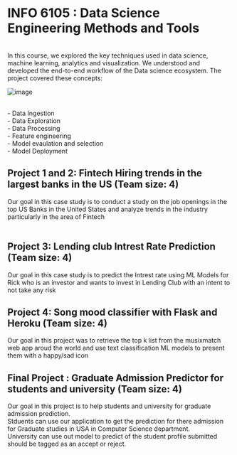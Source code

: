 # INFO 6105 : Data Science Engineering Methods and Tools <br>

<br>
In this course, we explored the key techniques used in data science, machine learning, analytics and visualization. We understood and developed the end-to-end workflow of the Data science ecosystem. The project covered these concepts:<br>

![image](https://user-images.githubusercontent.com/37238004/56710089-799d9500-66f2-11e9-821f-840a17add7e1.png)

<br>
 - Data Ingestion <br>
 - Data Exploration <br>
 - Data Processing <br>
 - Feature engineering <br>
 - Model evaulation and selection <br>
 - Model Deployment <br>

       

## Project 1 and 2: Fintech Hiring trends in the largest banks in the US (Team size: 4) <br>
Our goal in this case study is to conduct a study on the job openings in the top US Banks in the United States and analyze trends in the industry particularly in the area of Fintech<br><br>
## Project 3: Lending club Intrest Rate Prediction (Team size: 4) <br>
Our goal in this case study is to predict the Intrest rate using ML Models for Rick who is an investor and wants to invest in Lending Club with an intent to not take any risk <br>
## Project 4: Song mood classifier with Flask and Heroku (Team size: 4) <br>
Our goal in this project was to retrieve the top k list from the musixmatch web app aroud the world and use text classification ML models to present them with a happy/sad icon <br>
## Final Project : Graduate Admission Predictor for students and university (Team size: 4) <br>
Our goal in this project is to help students and university for graduate admission prediction.<br>
Stduents can use our application to get the prediction for there admission for Graduate studies in USA in Computer Science department.<br>
University can use out model to predict of the student profile submitted should be tagged as an accept or reject.
